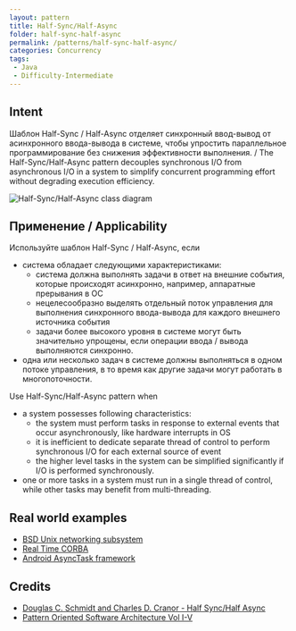 ```yaml
---
layout: pattern
title: Half-Sync/Half-Async
folder: half-sync-half-async
permalink: /patterns/half-sync-half-async/
categories: Concurrency
tags:
 - Java
 - Difficulty-Intermediate
---
```


## Intent
Шаблон Half-Sync / Half-Async отделяет синхронный ввод-вывод от асинхронного ввода-вывода в системе, чтобы упростить параллельное программирование без снижения эффективности выполнения. / The Half-Sync/Half-Async pattern decouples synchronous I/O from
asynchronous I/O in a system to simplify concurrent programming effort without degrading execution efficiency.

![Half-Sync/Half-Async class diagram](./etc/half-sync-half-async.png)

## Применение / Applicability 
Используйте шаблон Half-Sync / Half-Async, если
* система обладает следующими характеристиками:
   * система должна выполнять задачи в ответ на внешние события, которые происходят асинхронно, например, аппаратные прерывания в ОС
   * нецелесообразно выделять отдельный поток управления для выполнения синхронного ввода-вывода для каждого внешнего источника события
   * задачи более высокого уровня в системе могут быть значительно упрощены, если операции ввода / вывода выполняются синхронно.
 * одна или несколько задач в системе должны выполняться в одном потоке управления, в то время как другие задачи могут работать в многопоточности.
 
Use Half-Sync/Half-Async pattern when

* a system possesses following characteristics:
  * the system must perform tasks in response to external events that occur asynchronously, like hardware interrupts in OS
  * it is inefficient to dedicate separate thread of control to perform synchronous I/O for each external source of event
  * the higher level tasks in the system can be simplified significantly if I/O is performed synchronously.
* one or more tasks in a system must run in a single thread of control, while other tasks may benefit from multi-threading.

## Real world examples

* [BSD Unix networking subsystem](http://www.cs.wustl.edu/~schmidt/PDF/PLoP-95.pdf)
* [Real Time CORBA](http://www.omg.org/news/meetings/workshops/presentations/realtime2001/4-3_Pyarali_thread-pool.pdf)
* [Android AsyncTask framework](http://developer.android.com/reference/android/os/AsyncTask.html)

## Credits

* [Douglas C. Schmidt and Charles D. Cranor - Half Sync/Half Async](http://www.cs.wustl.edu/~schmidt/PDF/PLoP-95.pdf)
* [Pattern Oriented Software Architecture Vol I-V](http://www.amazon.com/Pattern-Oriented-Software-Architecture-Volume-Patterns/dp/0471958697)
